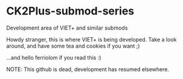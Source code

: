 # CK2Plus-submod-series
Development area of VIET+ and similar submods

Howdy stranger,
this is where VIET+ is being developed. Take a look around, and have some tea and cookies if you want ;)

...and hello ferriolom if you read this :)



NOTE: This github is dead, development has resumed elsewhere.
